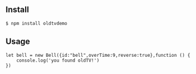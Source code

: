 ## Install

```
$ npm install oldtvdemo
```


## Usage

```
let bell = new Bell({id:"bell",overTime:9,reverse:true},function () {
    console.log('you found oldTV!')
})

```